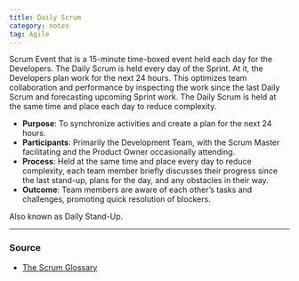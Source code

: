 ```yaml
---
title: Daily Scrum
category: notes
tag: Agile
---
```


Scrum Event that is a 15-minute time-boxed event held each day for the Developers. The Daily Scrum is held every day of the Sprint. At it, the Developers plan work for the next 24 hours. This optimizes team collaboration and performance by inspecting the work since the last Daily Scrum and forecasting upcoming Sprint work. The Daily Scrum is held at the same time and place each day to reduce complexity.

- **Purpose**: To synchronize activities and create a plan for the next 24 hours.
- **Participants**: Primarily the Development Team, with the Scrum Master facilitating and the Product Owner occasionally attending.
- **Process**: Held at the same time and place every day to reduce complexity, each team member briefly discusses their progress since the last stand-up, plans for the day, and any obstacles in their way.
- **Outcome**: Team members are aware of each other’s tasks and challenges, promoting quick resolution of blockers.

Also known as Daily Stand-Up.

--- 
### Source
- [The Scrum Glossary](https://www.scrum.org/resources/scrum-glossary)